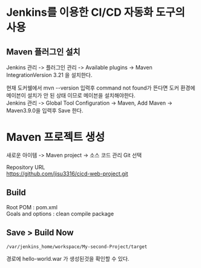 # Jenkins를 이용한 CI/CD 자동화 도구의 사용

## Maven 플러그인 설치
Jenkins 관리 -> 플러그인 관리 -> Available plugins -> Maven IntegrationVersion
3.21 을 설치한다.

현재 도커쉘에서 mvn --version 입력후 command not found가 뜬다면 도커 환경에 메이븐이 설치가 안 된 상태 이므로 메이븐을 설치해야한다.  
Jenkins 관리 -> Global Tool Configuration -> Maven, Add Maven -> Maven3.9.0을 입력후 Save 한다.


# Maven 프로젝트 생성

새로운 아이템 -> Maven project -> 소스 코드 관리 Git 선택  

Repository URL  
https://github.com/jisu3316/cicd-web-project.git  


## Build 
Root POM : pom.xml  
Goals and options : clean compile package  

## Save > Build Now

```
/var/jenkins_home/workspace/My-second-Project/target
```
경로에 hello-world.war 가 생성된것을 확인할 수 있다.